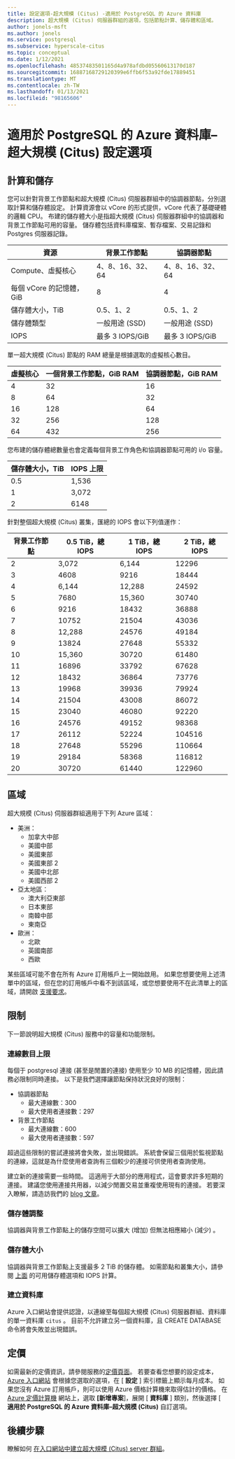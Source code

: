 ```yaml
---
title: 設定選項-超大規模 (Citus) -適用於 PostgreSQL 的 Azure 資料庫
description: 超大規模 (Citus) 伺服器群組的選項，包括節點計算、儲存體和區域。
author: jonels-msft
ms.author: jonels
ms.service: postgresql
ms.subservice: hyperscale-citus
ms.topic: conceptual
ms.date: 1/12/2021
ms.openlocfilehash: 48537483501165d4a978afdbd05560613170d187
ms.sourcegitcommit: 16887168729120399e6ffb6f53a92fde17889451
ms.translationtype: MT
ms.contentlocale: zh-TW
ms.lasthandoff: 01/13/2021
ms.locfileid: "98165606"
---
```

# <a name="azure-database-for-postgresql--hyperscale-citus-configuration-options"></a>適用於 PostgreSQL 的 Azure 資料庫–超大規模 (Citus) 設定選項

## <a name="compute-and-storage"></a>計算和儲存
 
您可以針對背景工作節點和超大規模 (Citus) 伺服器群組中的協調器節點，分別選取計算和儲存體設定。  計算資源會以 vCore 的形式提供，vCore 代表了基礎硬體的邏輯 CPU。 布建的儲存體大小是指超大規模 (Citus) 伺服器群組中的協調器和背景工作節點可用的容量。 儲存體包括資料庫檔案、暫存檔案、交易記錄和 Postgres 伺服器記錄。
 
| 資源              | 背景工作節點           | 協調器節點      |
|-----------------------|-----------------------|-----------------------|
| Compute、虛擬核心       | 4、8、16、32、64      | 4、8、16、32、64      |
| 每個 vCore 的記憶體，GiB | 8                     | 4                     |
| 儲存體大小，TiB     | 0.5、1、2             | 0.5、1、2             |
| 儲存體類型          | 一般用途 (SSD)  | 一般用途 (SSD)  |
| IOPS                  | 最多 3 IOPS/GiB      | 最多 3 IOPS/GiB      |

單一超大規模 (Citus) 節點的 RAM 總量是根據選取的虛擬核心數目。

| 虛擬核心 | 一個背景工作節點，GiB RAM | 協調器節點，GiB RAM |
|--------|--------------------------|---------------------------|
| 4      | 32                       | 16                        |
| 8      | 64                       | 32                        |
| 16     | 128                      | 64                        |
| 32     | 256                      | 128                       |
| 64     | 432                      | 256                       |

您布建的儲存體總數量也會定義每個背景工作角色和協調器節點可用的 i/o 容量。

| 儲存體大小，TiB | IOPS 上限 |
|-------------------|--------------|
| 0.5               | 1,536        |
| 1                 | 3,072        |
| 2                 | 6148        |

針對整個超大規模 (Citus) 叢集，匯總的 IOPS 會以下列值運作：

| 背景工作節點 | 0.5 TiB，總 IOPS | 1 TiB，總 IOPS | 2 TiB，總 IOPS |
|--------------|---------------------|-------------------|-------------------|
| 2            | 3,072               | 6,144             | 12296            |
| 3            | 4608               | 9216             | 18444            |
| 4            | 6,144               | 12,288            | 24592            |
| 5            | 7680               | 15,360            | 30740            |
| 6            | 9216               | 18432            | 36888            |
| 7            | 10752              | 21504            | 43036            |
| 8            | 12,288              | 24576            | 49184            |
| 9            | 13824              | 27648            | 55332            |
| 10           | 15,360              | 30720            | 61480            |
| 11           | 16896              | 33792            | 67628            |
| 12           | 18432              | 36864            | 73776            |
| 13           | 19968              | 39936            | 79924            |
| 14           | 21504              | 43008            | 86072            |
| 15           | 23040              | 46080            | 92220            |
| 16           | 24576              | 49152            | 98368            |
| 17           | 26112              | 52224            | 104516           |
| 18           | 27648              | 55296            | 110664           |
| 19           | 29184              | 58368            | 116812           |
| 20           | 30720              | 61440            | 122960           |

## <a name="regions"></a>區域
超大規模 (Citus) 伺服器群組適用于下列 Azure 區域：

* 美洲：
    * 加拿大中部
    * 美國中部
    * 美國東部
    * 美國東部 2
    * 美國中北部
    * 美國西部 2
* 亞太地區：
    * 澳大利亞東部
    * 日本東部
    * 南韓中部
    * 東南亞
* 歐洲：
    * 北歐
    * 英國南部
    * 西歐

某些區域可能不會在所有 Azure 訂用帳戶上一開始啟用。 如果您想要使用上述清單中的區域，但在您的訂用帳戶中看不到該區域，或您想要使用不在此清單上的區域，請開啟 [支援要求](https://portal.azure.com/#blade/Microsoft_Azure_Support/HelpAndSupportBlade/newsupportrequest)。

## <a name="limits-and-limitations"></a>限制

下一節說明超大規模 (Citus) 服務中的容量和功能限制。

### <a name="maximum-connections"></a>連線數目上限

每個于 postgresql 連接 (甚至是閒置的連接) 使用至少 10 MB 的記憶體，因此請務必限制同時連接。 以下是我們選擇讓節點保持狀況良好的限制：

* 協調器節點
   * 最大連線數：300
   * 最大使用者連接數：297
* 背景工作節點
   * 最大連線數：600
   * 最大使用者連接數：597

超過這些限制的嘗試連接將會失敗，並出現錯誤。 系統會保留三個用於監視節點的連線，這就是為什麼使用者查詢有三個較少的連接可供使用者查詢使用。

建立新的連接需要一些時間。 這適用于大部分的應用程式，這會要求許多短期的連接。 建議您使用連接共用器，以減少閒置交易並重複使用現有的連接。 若要深入瞭解，請造訪我們的 [blog 文章](https://techcommunity.microsoft.com/t5/azure-database-for-postgresql/not-all-postgres-connection-pooling-is-equal/ba-p/825717)。

### <a name="storage-scaling"></a>儲存體調整

協調器與背景工作節點上的儲存空間可以擴大 (增加) 但無法相應縮小 (減少) 。

### <a name="storage-size"></a>儲存體大小

協調器與背景工作節點上支援最多 2 TiB 的儲存體。 如需節點和叢集大小，請參閱 [上面](#compute-and-storage) 的可用儲存體選項和 IOPS 計算。

### <a name="database-creation"></a>建立資料庫

Azure 入口網站會提供認證，以連線至每個超大規模 (Citus) 伺服器群組、資料庫的單一資料庫 `citus` 。 目前不允許建立另一個資料庫，且 CREATE DATABASE 命令將會失敗並出現錯誤。

## <a name="pricing"></a>定價
如需最新的定價資訊，請參閱服務的[定價頁面](https://azure.microsoft.com/pricing/details/postgresql/)。
若要查看您想要的設定成本， [Azure 入口網站](https://portal.azure.com/#create/Microsoft.PostgreSQLServer) 會根據您選取的選項，在 [ **設定** ] 索引標籤上顯示每月成本。 如果您沒有 Azure 訂用帳戶，則可以使用 Azure 價格計算機來取得估計的價格。 在 [Azure 定價計算機](https://azure.microsoft.com/pricing/calculator/) 網站上，選取 **[新增專案**]，展開 [ **資料庫** ] 類別，然後選擇 [ **適用於 PostgreSQL 的 Azure 資料庫–超大規模 (Citus)** 自訂選項。
 
## <a name="next-steps"></a>後續步驟
瞭解如何 [在入口網站中建立超大規模 (Citus) server 群組](quickstart-create-hyperscale-portal.md)。
